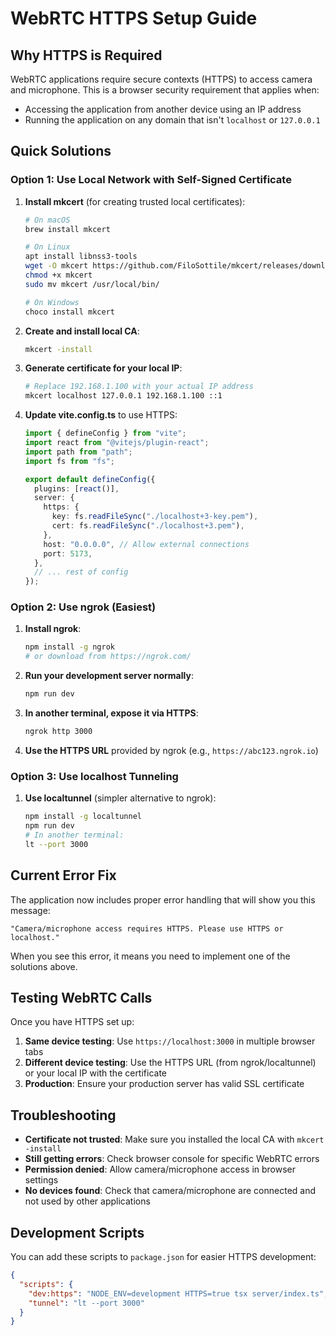 # WebRTC HTTPS Setup Guide

## Why HTTPS is Required

WebRTC applications require secure contexts (HTTPS) to access camera and microphone. This is a browser security requirement that applies when:

- Accessing the application from another device using an IP address
- Running the application on any domain that isn't `localhost` or `127.0.0.1`

## Quick Solutions

### Option 1: Use Local Network with Self-Signed Certificate

1. **Install mkcert** (for creating trusted local certificates):

   ```bash
   # On macOS
   brew install mkcert

   # On Linux
   apt install libnss3-tools
   wget -O mkcert https://github.com/FiloSottile/mkcert/releases/download/v1.4.4/mkcert-v1.4.4-linux-amd64
   chmod +x mkcert
   sudo mv mkcert /usr/local/bin/

   # On Windows
   choco install mkcert
   ```

2. **Create and install local CA**:

   ```bash
   mkcert -install
   ```

3. **Generate certificate for your local IP**:

   ```bash
   # Replace 192.168.1.100 with your actual IP address
   mkcert localhost 127.0.0.1 192.168.1.100 ::1
   ```

4. **Update vite.config.ts** to use HTTPS:

   ```typescript
   import { defineConfig } from "vite";
   import react from "@vitejs/plugin-react";
   import path from "path";
   import fs from "fs";

   export default defineConfig({
     plugins: [react()],
     server: {
       https: {
         key: fs.readFileSync("./localhost+3-key.pem"),
         cert: fs.readFileSync("./localhost+3.pem"),
       },
       host: "0.0.0.0", // Allow external connections
       port: 5173,
     },
     // ... rest of config
   });
   ```

### Option 2: Use ngrok (Easiest)

1. **Install ngrok**:

   ```bash
   npm install -g ngrok
   # or download from https://ngrok.com/
   ```

2. **Run your development server normally**:

   ```bash
   npm run dev
   ```

3. **In another terminal, expose it via HTTPS**:

   ```bash
   ngrok http 3000
   ```

4. **Use the HTTPS URL** provided by ngrok (e.g., `https://abc123.ngrok.io`)

### Option 3: Use localhost Tunneling

1. **Use localtunnel** (simpler alternative to ngrok):
   ```bash
   npm install -g localtunnel
   npm run dev
   # In another terminal:
   lt --port 3000
   ```

## Current Error Fix

The application now includes proper error handling that will show you this message:

```
"Camera/microphone access requires HTTPS. Please use HTTPS or localhost."
```

When you see this error, it means you need to implement one of the solutions above.

## Testing WebRTC Calls

Once you have HTTPS set up:

1. **Same device testing**: Use `https://localhost:3000` in multiple browser tabs
2. **Different device testing**: Use the HTTPS URL (from ngrok/localtunnel) or your local IP with the certificate
3. **Production**: Ensure your production server has valid SSL certificate

## Troubleshooting

- **Certificate not trusted**: Make sure you installed the local CA with `mkcert -install`
- **Still getting errors**: Check browser console for specific WebRTC errors
- **Permission denied**: Allow camera/microphone access in browser settings
- **No devices found**: Check that camera/microphone are connected and not used by other applications

## Development Scripts

You can add these scripts to `package.json` for easier HTTPS development:

```json
{
  "scripts": {
    "dev:https": "NODE_ENV=development HTTPS=true tsx server/index.ts",
    "tunnel": "lt --port 3000"
  }
}
```

